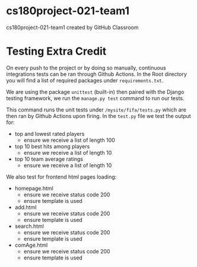 # cs180project-021-team1
cs180project-021-team1 created by GitHub Classroom

# Testing Extra Credit
On every push to the project or by doing so manually, continuous integrations tests can be ran through Github Actions.
In the Root directory you will find a list of required packages under `requirements.txt`.

We are using the package `unittest` (built-in) then paired with the Django testing framework, we run the
`manage.py test` command to run our tests.

This command runs the unit tests under `/mysite/fifa/tests.py` which are then ran by Github Actions upon firing.
In the `test.py` file we test the output for:
- top and lowest rated players
  - ensure we receive a list of length 100
- top 10 best hits among players
  - ensure we receive a list of length 10
- top 10 team average ratings
  - ensure we receive a list of length 10
  
We also test for frontend html pages loading:
- homepage.html
  - ensure we receive status code 200
  - ensure template is used 
- add.html
  - ensure we receive status code 200
  - ensure template is used 
- search.html
  - ensure we receive status code 200
  - ensure template is used 
- comAge.html
  - ensure we receive status code 200
  - ensure template is used 
